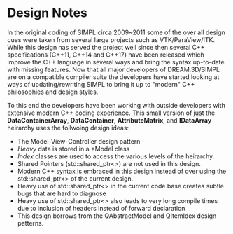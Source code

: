 # Design Notes #

In the original coding of SIMPL circa 2009~2011 some of the over all design cues were taken from several large projects such as VTK/ParaView/ITK. While this design has served the project well since then several C++ specifications (C++11, C++14 and C++17) have been released which improve the C++ language in several ways and bring the syntax up-to-date with missing features. Now that all major developers of DREAM.3D/SIMPL are on a compatible compiler suite the developers have started looking at ways of updating/rewriting SIMPL to bring it up to "modern" C++ philosophies and design styles.

To this end the developers have been working with outside developers with extensive modern C++ coding experience. This small version of just the __DataContainerArray__, __DataContainer__, __AttributeMatrix__, and __IDataArray__ heirarchy uses the follwoing design ideas:

+ The Model-View-Controller design pattern
+ _Heavy_ data is stored in a *Model class
+ _Index_ classes are used to access the various levels of the heirarchy.
+ Shared Pointers (std::shared_ptr<>) are not used in this design.
+ Modern C++ syntax is embraced in this design instead of over using the std::shared_ptr<> of the current design.
+ Heavy use of std::shared_ptr<> in the current code base creates subtle bugs that are hard to diagnose
+ Heavy use of std::shared_ptr<> also leads to very long compile times due to inclusion of headers instead of forward declaration
+ This design borrows from the QAbstractModel and QItemIdex design patterns.
